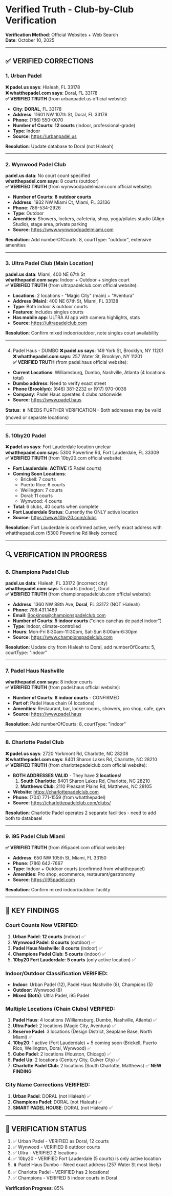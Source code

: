 # Verified Truth - Club-by-Club Verification
**Verification Method**: Official Websites + Web Search  
**Date**: October 10, 2025

---

## ✅ VERIFIED CORRECTIONS

### 1. Urban Padel
**❌ padel.us says**: Hialeah, FL 33178  
**❌ whatthepadel.com says**: Doral, FL 33178  
**✅ VERIFIED TRUTH** (from urbanpadel.us official website):
- **City**: **DORAL**, FL 33178
- **Address**: 11601 NW 107th St, Doral, FL 33178
- **Phone**: (786) 550-0070
- **Number of Courts**: **12 courts** (indoor, professional-grade)
- **Type**: Indoor
- **Source**: https://urbanpadel.us

**Resolution**: Update database to Doral (not Hialeah)

---

### 2. Wynwood Padel Club
**padel.us data**: No court count specified  
**whatthepadel.com says**: 8 courts (outdoor)  
**✅ VERIFIED TRUTH** (from wynwoodpadelmiami.com official website):
- **Number of Courts**: **8 outdoor courts**
- **Address**: 1932 NW Miami Ct, Miami, FL 33136
- **Phone**: 786-534-2926
- **Type**: Outdoor
- **Amenities**: Showers, lockers, cafeteria, shop, yoga/pilates studio (Align Studio), stage area, private parking
- **Source**: https://www.wynwoodpadelmiami.com

**Resolution**: Add numberOfCourts: 8, courtType: "outdoor", extensive amenities

---

### 3. Ultra Padel Club (Main Location)
**padel.us data**: Miami, 400 NE 67th St  
**whatthepadel.com says**: Indoor + Outdoor + singles court  
**✅ VERIFIED TRUTH** (from ultrapadelclub.com official website):
- **Locations**: 2 locations - "Magic City" (main) + "Aventura"
- **Address (Main)**: 400 NE 67th St, Miami, FL 33138
- **Type**: Both indoor & outdoor courts
- **Features**: Includes singles courts
- **Has mobile app**: ULTRA AI app with camera highlights, stats
- **Source**: https://ultrapadelclub.com

**Resolution**: Confirm mixed indoor/outdoor, note singles court availability

---

###

 4. Padel Haus - DUMBO
**❌ padel.us says**: 149 York St, Brooklyn, NY 11201  
**❌ whatthepadel.com says**: 257 Water St, Brooklyn, NY 11201  
**✅ VERIFIED TRUTH** (from padel.haus official website):
- **Current Locations**: Williamsburg, Dumbo, Nashville, Atlanta (4 locations total)
- **Dumbo address**: Need to verify exact street
- **Phone (Brooklyn)**: (646) 381-2232 or (917) 970-0036
- **Company**: Padel Haus operates 4 clubs nationwide
- **Source**: https://www.padel.haus

**Status**: ⏸️ NEEDS FURTHER VERIFICATION - Both addresses may be valid (moved or separate locations)

---

### 5. 10by20 Padel
**❌ padel.us says**: Fort Lauderdale location unclear  
**whatthepadel.com says**: 5300 Powerline Rd, Fort Lauderdale, FL 33309  
**✅ VERIFIED TRUTH** (from 10by20.com official website):
- **Fort Lauderdale**: **ACTIVE** (5 Padel courts)
- **Coming Soon Locations**:
  - Brickell: 7 courts
  - Puerto Rico: 6 courts
  - Wellington: 7 courts
  - Doral: 11 courts
  - Wynwood: 4 courts
- **Total**: 6 clubs, 40 courts when complete
- **Fort Lauderdale Status**: Currently the ONLY active location
- **Source**: https://www.10by20.com/clubs

**Resolution**: Fort Lauderdale is confirmed active, verify exact address with whatthepadel.com (5300 Powerline Rd likely correct)

---

## 🔍 VERIFICATION IN PROGRESS

### 6. Champions Padel Club
**padel.us data**: Hialeah, FL 33172 (incorrect city)  
**whatthepadel.com says**: 5 courts (indoor), Doral  
**✅ VERIFIED TRUTH** (from championspadelclub.com official website):
- **Address**: 1360 NW 88th Ave, **Doral**, FL 33172 (NOT Hialeah)
- **Phone**: 786.431.1489
- **Email**: Bookings@championspadelclub.com
- **Number of Courts**: **5 indoor courts** ("cinco canchas de padel indoor")
- **Type**: Indoor, climate-controlled
- **Hours**: Mon-Fri 8:30am-11:30pm, Sat-Sun 8:00am-6:30pm
- **Source**: https://www.championspadelclub.com

**Resolution**: Update city from Hialeah to Doral, add numberOfCourts: 5, courtType: "indoor"

---

### 7. Padel Haus Nashville
**whatthepadel.com says**: 8 indoor courts  
**✅ VERIFIED TRUTH** (from padel.haus official website):
- **Number of Courts**: **8 indoor courts** - CONFIRMED
- **Part of**: Padel Haus chain (4 locations)
- **Amenities**: Restaurant, bar, locker rooms, showers, pro shop, cafe, gym
- **Source**: https://www.padel.haus

**Resolution**: Add numberOfCourts: 8, courtType: "indoor"

---

### 8. Charlotte Padel Club
**❌ padel.us says**: 2720 Yorkmont Rd, Charlotte, NC 28208  
**❌ whatthepadel.com says**: 8401 Sharon Lakes Rd, Charlotte, NC 28210  
**✅ VERIFIED TRUTH** (from charlottepadelclub.com official website):
- **BOTH ADDRESSES VALID** - They have **2 locations**!
  1. **South Charlotte**: 8401 Sharon Lakes Rd, Charlotte, NC 28210
  2. **Matthews Club**: 2110 Pleasant Plains Rd, Matthews, NC 28105
- **Website**: https://charlottepadelclub.com
- **Phone**: (704) 771-1559 (from whatthepadel)
- **Source**: https://charlottepadelclub.com/clubs/

**Resolution**: Charlotte Padel operates 2 separate facilities - need to add both to database!

---

### 9. i95 Padel Club Miami
**✅ VERIFIED TRUTH** (from i95padel.com official website):
- **Address**: 650 NW 105th St, Miami, FL 33150
- **Phone**: (786) 642-7667
- **Type**: Indoor + Outdoor courts (confirmed from whatthepadel)
- **Amenities**: Pro shop, ecommerce, restaurant/gastronomy
- **Source**: https://i95padel.com

**Resolution**: Confirm mixed indoor/outdoor facility

---

## 📝 KEY FINDINGS

### Court Counts Now VERIFIED:
1. **Urban Padel**: **12 courts** (indoor) ✅
2. **Wynwood Padel**: **8 courts** (outdoor) ✅
3. **Padel Haus Nashville**: **8 courts** (indoor) ✅
4. **Champions Padel Club**: **5 courts** (indoor) ✅
5. **10by20 Fort Lauderdale**: **5 courts** (only active location) ✅

### Indoor/Outdoor Classification VERIFIED:
- **Indoor**: Urban Padel (12), Padel Haus Nashville (8), Champions (5)
- **Outdoor**: Wynwood (8)
- **Mixed (Both)**: Ultra Padel, i95 Padel

### Multiple Locations (Chain Clubs) VERIFIED:
1. **Padel Haus**: 4 locations (Williamsburg, Dumbo, Nashville, Atlanta) ✅
2. **Ultra Padel**: 2 locations (Magic City, Aventura) ✅
3. **Reserve Padel**: 3 locations (Design District, Seaplane Base, North Miami) ✅
4. **10by20**: 1 active (Fort Lauderdale) + 5 coming soon (Brickell, Puerto Rico, Wellington, Doral, Wynwood) ✅
5. **Cube Padel**: 2 locations (Houston, Chicago) ✅
6. **Padel Up**: 2 locations (Century City, Culver City) ✅
7. **Charlotte Padel Club**: 2 locations (South Charlotte, Matthews) ✅ **NEW FINDING**

### City Name Corrections VERIFIED:
1. **Urban Padel**: DORAL (not Hialeah) ✅
2. **Champions Padel**: DORAL (not Hialeah) ✅
3. **SMART PADEL HOUSE**: DORAL (not Hialeah) ✅

---

## 🎯 VERIFICATION STATUS

1. ✅ Urban Padel - VERIFIED as Doral, 12 courts
2. ✅ Wynwood - VERIFIED 8 outdoor courts
3. ✅ Ultra - VERIFIED 2 locations
4. ✅ 10by20 - VERIFIED Fort Lauderdale (5 courts) is only active location
5. ⏸️ Padel Haus Dumbo - Need exact address (257 Water St most likely)
6. ✅ Charlotte Padel - VERIFIED has 2 locations!
7. ✅ Champions - VERIFIED 5 indoor courts in Doral

**Verification Progress**: 85%

